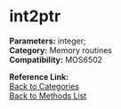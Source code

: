 # int2ptr

**Parameters:** integer;  
**Category:** Memory routines  
**Compatibility:** MOS6502  

**Reference Link:**  
[Back to Categories](../categories/memory_routines.md)  
[Back to Methods List](../../SUMMARY.md)
